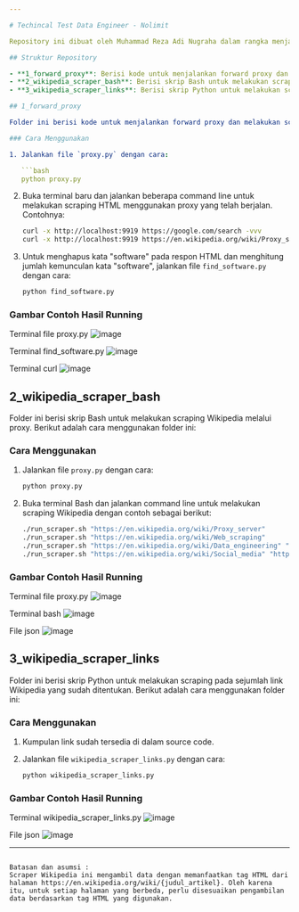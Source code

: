 ```yaml
---

# Techincal Test Data Engineer - Nolimit

Repository ini dibuat oleh Muhammad Reza Adi Nugraha dalam rangka menjawab Techincal Test Data Engineer di perusahaan Nolimit. Repository ini terdiri dari tiga folder, masing-masing digunakan untuk menjawab setiap soal yang diberikan.

## Struktur Repository

- **1_forward_proxy**: Berisi kode untuk menjalankan forward proxy dan melakukan scraping HTML menggunakan proxy.
- **2_wikipedia_scraper_bash**: Berisi skrip Bash untuk melakukan scraping Wikipedia melalui proxy.
- **3_wikipedia_scraper_links**: Berisi skrip Python untuk melakukan scraping pada sejumlah link Wikipedia yang sudah ditentukan.

## 1_forward_proxy

Folder ini berisi kode untuk menjalankan forward proxy dan melakukan scraping HTML menggunakan proxy yang telah berjalan. Berikut adalah cara menggunakan folder ini:

### Cara Menggunakan

1. Jalankan file `proxy.py` dengan cara:

   ```bash
   python proxy.py
   ```

2. Buka terminal baru dan jalankan beberapa command line untuk melakukan scraping HTML menggunakan proxy yang telah berjalan. Contohnya:

   ```bash
   curl -x http://localhost:9919 https://google.com/search -vvv
   curl -x http://localhost:9919 https://en.wikipedia.org/wiki/Proxy_server -vvv
   ```

3. Untuk menghapus kata "software" pada respon HTML dan menghitung jumlah kemunculan kata "software", jalankan file `find_software.py` dengan cara:

   ```bash
   python find_software.py
   ```

### Gambar Contoh Hasil Running
Terminal file proxy.py
![image](https://github.com/mrezaadi/Techincal-Test-Data-Engineer-Nolimit/assets/68578433/82148b4d-6943-4909-9d9e-06ad112d67b1)

Terminal find_software.py
![image](https://github.com/mrezaadi/Techincal-Test-Data-Engineer-Nolimit/assets/68578433/de4a55d8-4652-4d90-bf7b-4824cde4b68b)

Terminal curl
![image](https://github.com/mrezaadi/Techincal-Test-Data-Engineer-Nolimit/assets/68578433/29c7fd6c-4240-4ba9-8ce5-bcada91d8d10)

## 2_wikipedia_scraper_bash

Folder ini berisi skrip Bash untuk melakukan scraping Wikipedia melalui proxy. Berikut adalah cara menggunakan folder ini:

### Cara Menggunakan

1. Jalankan file `proxy.py` dengan cara:

   ```bash
   python proxy.py
   ```

2. Buka terminal Bash dan jalankan command line untuk melakukan scraping Wikipedia dengan contoh sebagai berikut:

   ```bash
   ./run_scraper.sh "https://en.wikipedia.org/wiki/Proxy_server"
   ./run_scraper.sh "https://en.wikipedia.org/wiki/Web_scraping"
   ./run_scraper.sh "https://en.wikipedia.org/wiki/Data_engineering" "http://localhost:9919"
   ./run_scraper.sh "https://en.wikipedia.org/wiki/Social_media" "http://localhost:9919"
   ```

### Gambar Contoh Hasil Running
Terminal file proxy.py
![image](https://github.com/mrezaadi/Techincal-Test-Data-Engineer-Nolimit/assets/68578433/38c98fa6-8398-45db-9d36-6490f318acdc)

Terminal bash
![image](https://github.com/mrezaadi/Techincal-Test-Data-Engineer-Nolimit/assets/68578433/a2a359c7-b114-4406-abb1-6dc50034d0b9)

File json
![image](https://github.com/mrezaadi/Techincal-Test-Data-Engineer-Nolimit/assets/68578433/3f861887-208f-4bf4-9f76-82bd6ed27c46)

## 3_wikipedia_scraper_links

Folder ini berisi skrip Python untuk melakukan scraping pada sejumlah link Wikipedia yang sudah ditentukan. Berikut adalah cara menggunakan folder ini:

### Cara Menggunakan

1. Kumpulan link sudah tersedia di dalam source code.
2. Jalankan file `wikipedia_scraper_links.py` dengan cara:

   ```bash
   python wikipedia_scraper_links.py
   ```

### Gambar Contoh Hasil Running
Terminal wikipedia_scraper_links.py
![image](https://github.com/mrezaadi/Techincal-Test-Data-Engineer-Nolimit/assets/68578433/88735b0c-b701-4400-b3c3-cb64200fabc1)

File json
![image](https://github.com/mrezaadi/Techincal-Test-Data-Engineer-Nolimit/assets/68578433/a6e1676f-b915-48c3-8c08-f5a762adbd7c)

---
```

Batasan dan asumsi :
Scraper Wikipedia ini mengambil data dengan memanfaatkan tag HTML dari halaman https://en.wikipedia.org/wiki/{judul_artikel}. Oleh karena itu, untuk setiap halaman yang berbeda, perlu disesuaikan pengambilan data berdasarkan tag HTML yang digunakan.
